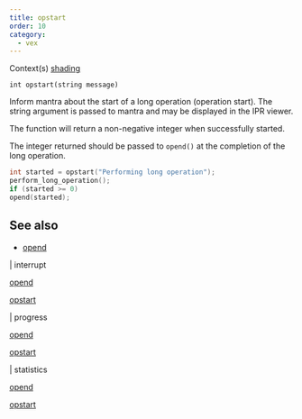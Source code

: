 ```yaml
---
title: opstart
order: 10
category:
  - vex
---
```


Context(s)
[shading](../contexts/shading.html)

`int opstart(string message)`

Inform mantra about the start of a long operation (operation start). The string argument is passed to mantra and may be displayed in the IPR viewer.

The function will return a non-negative integer when successfully started.

The integer returned should be passed to `opend()` at the completion of the long operation.

```c
int started = opstart("Performing long operation");
perform_long_operation();
if (started >= 0)
opend(started);

```

## See also

- [opend](opend.html)

|
interrupt

[opend](opend.html)

[opstart](opstart.html)

|
progress

[opend](opend.html)

[opstart](opstart.html)

|
statistics

[opend](opend.html)

[opstart](opstart.html)
